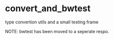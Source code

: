 convert_and_bwtest
==================

type convertion utils and a small testing frame

NOTE: bwtest has been moved to a seperate respo.
